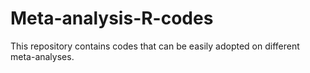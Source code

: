 # Meta-analysis-R-codes
This repository contains codes that can be easily adopted on different meta-analyses. 
